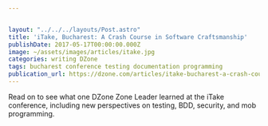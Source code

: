 ```yaml
---


layout: "../../../layouts/Post.astro"
title: 'iTake, Bucharest: A Crash Course in Software Craftsmanship'
publishDate: 2017-05-17T00:00:00.000Z
image: ~/assets/images/articles/itake.jpg
categories: writing DZone
tags: bucharest conference testing documentation programming
publication_url: https://dzone.com/articles/itake-bucharest-a-crash-course-in-software-craftsm
---
```


Read on to see what one DZone Zone Leader learned at the iTake conference, including new perspectives on testing, BDD, security, and mob programming.
